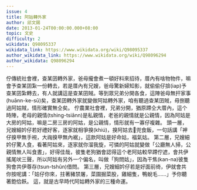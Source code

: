 ```yaml
---
issue: 4
title: 阿姑轉外家
author: 邱文錫
date: 2013-01-24T00:00:00.000+08:00
topic: 文史
difficulty: 2
wikidata: Q98095337
wikidata_link: https://www.wikidata.org/wiki/Q98095337
author_wikidata_link: https://www.wikidata.org/wiki/Q98096294
author_wikidata: Q98096294
---
```

佇傳統社會裡，查某囝轉外家，爸母攏會煮一頓好料來招待，厝內有啥物物件，嘛會予查某囝紮一份轉去，若是厝內有兄嫂，爸母驚新婦知影，就偷偷仔揜(iap)予查某囝紮轉去，有人就講這是查某囝賊。等到眾兄弟分開各食，這陣爸母無扞家事(huānn-ke-sū)矣，查某囝轉外家就變做阿姑轉外家，咱有聽過查某囝賊，毋捌聽過阿姑賊，情形確實無仝矣。
佇農業社會裡，兄弟分開，猶原蹛仝大厝內，這个時陣，老母的親情(tshing-tsiânn)是私親情，老爸的親情就是公親情，因為阿姑是大房的阿姑，嘛是二房三房的阿姑，是公親情，情形就有一寡仔複雜。
頭一層，兄嫂細妗仔若好禮好客，逐家就相爭搝(khiú)，搝阿姑去𪜶兜食飯，一句話講「䘥仔搝甲無手䘼，大祹搝甲無內裾」，這款阿姑是好命姑，福氣姑。
第二層，兄嫂細妗仔驚人食，看著阿姑來，逐家就你溜我旋，可憐的阿姑就變做「公廳無人掃，公親情無人叫食晝」，好得佳哉，彼隻老狗猶會認得這个老阿姑較早蹛佇遮，會共伊搖尾吠三聲，所以阿姑有另外一个偏名，叫做「狗問姑」，因為干焦(kan-na)彼隻狗會共伊尊存(tsun-tshûn)借問。
第三層，兄嫂細妗仔若是好面前徛，伊就會共你按呢講：「姑仔你來，拄著豬禁屠，菜園掘菜股，雞細隻，鴨蛻毛……」予你聽著飽佮飫。
這，就是古早時代阿姑轉外家的三種命運。